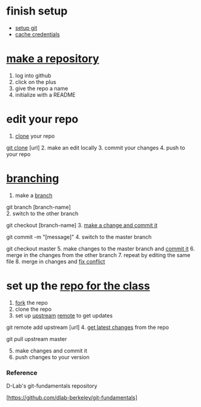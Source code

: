 # finish setup
  - [setup git](https://help.github.com/articles/set-up-git/)
  - [cache credentials](https://help.github.com/articles/caching-your-github-password-in-git/#platform-linux)


# [make a repository](https://help.github.com/articles/create-a-repo/) 

1. log into github
2. click on the plus
3. give the repo a name
4. initialize with a README

# edit your repo

1. [clone](http://git-scm.com/docs/git-clone) your repo
   
  [git clone](https://git-scm.com/book/en/v2/Git-Basics-Getting-a-Git-Repository#Cloning-an-Existing-Repository) [url]
2. make an edit locally
3. commit your changes
4. push to your repo

# [branching](https://git-scm.com/book/en/v2/Git-Branching-Basic-Branching-and-Merging)

1. make a [branch](http://git-scm.com/docs/git-branch)

  git branch [branch-name]  
2. switch to the other branch

  git checkout [branch-name]
3. [make a change and commit it](https://git-scm.com/book/en/v2/Git-Basics-Recording-Changes-to-the-Repository)

  git commit -m "[message]"
4. switch to the master branch

  git checkout master
5. make changes to the master branch and [commit it](http://git-scm.com/docs/git-commit)
6. merge in the changes from the other branch
7. repeat by editing the same file
8. merge in changes and [fix conflict](http://githowto.com/resolving_conflicts)

# set up the [repo for the class](https://github.com/dlab-berkeley/datadiversity)

1. [fork](https://help.github.com/articles/fork-a-repo/) the repo
2. clone the repo
3. set up [upstream](https://help.github.com/articles/configuring-a-remote-for-a-fork/) [remote](https://help.github.com/articles/adding-a-remote/) to get updates

  git remote add upstream [url]
4. [get latest changes](http://git-scm.com/docs/git-pull) from the repo

  git pull upstream master

5. make changes and commit it
6. push changes to your version



### Reference

D-Lab's git-fundamentals repository

[https://github.com/dlab-berkeley/git-fundamentals]

